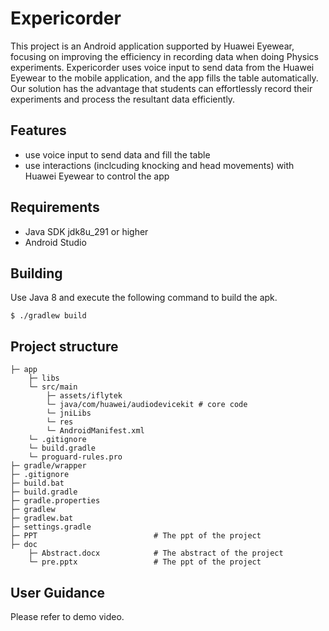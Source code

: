 # Expericorder

This project is an Android application supported by Huawei Eyewear, focusing on improving the efficiency in recording data when doing Physics experiments. Expericorder uses voice input to send data from the Huawei Eyewear to the mobile application, and the app fills the table automatically. Our solution has the advantage that students can effortlessly record their experiments and process the resultant data efficiently. 

## Features

- use voice input to send data and fill the table 
- use interactions (inclcuding knocking and head movements) with Huawei Eyewear to control the app

## Requirements

- Java SDK jdk8u_291 or higher
- Android Studio

## Building

Use Java 8 and execute the following command to build the apk.

```
$ ./gradlew build
```

## Project structure

```
├─ app
    ├─ libs               
    └─ src/main            
    	├─ assets/iflytek
    	└─ java/com/huawei/audiodevicekit # core code
    	└─ jniLibs
    	└─ res
    	└─ AndroidManifest.xml
    └─ .gitignore
    └─ build.gradle
    └─ proguard-rules.pro
├─ gradle/wrapper          
├─ .gitignore              
├─ build.bat               
├─ build.gradle            
├─ gradle.properties
├─ gradlew
├─ gradlew.bat
├─ settings.gradle
├─ PPT                     		# The ppt of the project
├─ doc
    ├─ Abstract.docx       		# The abstract of the project
    └─ pre.pptx                 # The ppt of the project
```

## User Guidance

Please refer to demo video.

